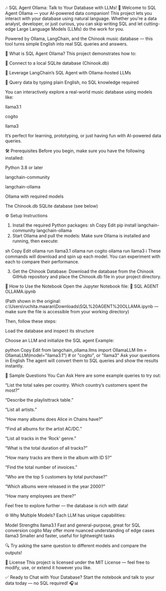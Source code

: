 🎶 SQL Agent Ollama: Talk to Your Database with LLMs! 🤖
Welcome to SQL Agent Ollama — your AI-powered data companion!
This project lets you interact with your database using natural language. Whether you're a data analyst, developer, or just curious, you can skip writing SQL and let cutting-edge Large Language Models (LLMs) do the work for you.

Powered by Ollama, LangChain, and the Chinook music database — this tool turns simple English into real SQL queries and answers.

🚀 What is SQL Agent Ollama?
This project demonstrates how to:

🔌 Connect to a local SQLite database (Chinook.db)

🧠 Leverage LangChain’s SQL Agent with Ollama-hosted LLMs

💬 Query data by typing plain English, no SQL knowledge required

You can interactively explore a real-world music database using models like:

llama3.1

cogito

llama3

It’s perfect for learning, prototyping, or just having fun with AI-powered data queries.

🛠️ Prerequisites
Before you begin, make sure you have the following installed:

Python 3.8 or later

langchain-community

langchain-ollama

Ollama with required models

The Chinook.db SQLite database (see below)

⚙️ Setup Instructions
1. Install the required Python packages:
sh
Copy
Edit
pip install langchain-community langchain-ollama
2. Start Ollama and pull the models:
Make sure Ollama is installed and running, then execute:

sh
Copy
Edit
ollama run llama3.1
ollama run cogito
ollama run llama3
ℹ️ These commands will download and spin up each model. You can experiment with each to compare their performance.

3. Get the Chinook Database:
Download the database from the Chinook GitHub repository and place the Chinook.db file in your project directory.

🧪 How to Use the Notebook
Open the Jupyter Notebook file:
📄 SQL AGENT OLLAMA.ipynb

(Path shown in the original: c:\Users\ruchita.maaran\Downloads\SQL%20AGENT%20OLLAMA.ipynb — make sure the file is accessible from your working directory)

Then, follow these steps:

Load the database and inspect its structure

Choose an LLM and initialize the SQL agent
Example:

python
Copy
Edit
from langchain_ollama.llms import OllamaLLM
llm = OllamaLLM(model="llama3.1")  # or "cogito", or "llama3"
Ask your questions in English
The agent will convert them to SQL queries and show the results instantly.

💬 Sample Questions You Can Ask
Here are some example queries to try out:

“List the total sales per country. Which country’s customers spent the most?”

“Describe the playlisttrack table.”

“List all artists.”

“How many albums does Alice in Chains have?”

“Find all albums for the artist AC/DC.”

“List all tracks in the ‘Rock’ genre.”

“What is the total duration of all tracks?”

“How many tracks are there in the album with ID 5?”

“Find the total number of invoices.”

“Who are the top 5 customers by total purchase?”

“Which albums were released in the year 2000?”

“How many employees are there?”

Feel free to explore further — the database is rich with data!

🌐 Why Multiple Models?
Each LLM has unique capabilities:

Model	Strengths
llama3.1	Fast and general-purpose, great for SQL conversion
cogito	May offer more nuanced understanding of edge cases
llama3	Smaller and faster, useful for lightweight tasks

🔍 Try asking the same question to different models and compare the outputs!

📜 License
This project is licensed under the MIT License — feel free to modify, use, or extend it however you like.

✅ Ready to Chat with Your Database?
Start the notebook and talk to your data today — no SQL required! 🎧📊
